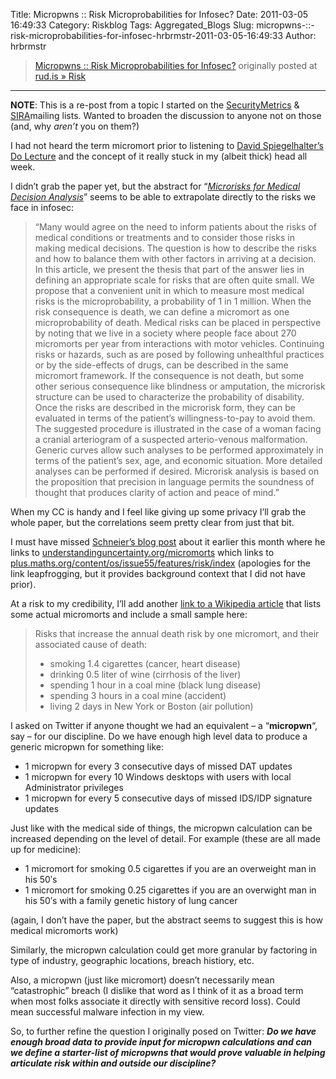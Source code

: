 Title: Micropwns :: Risk Microprobabilities for Infosec?
Date: 2011-03-05 16:49:33
Category: Riskblog
Tags: Aggregated_Blogs
Slug: micropwns-::-risk-microprobabilities-for-infosec-hrbrmstr-2011-03-05-16:49:33
Author: hrbrmstr

>[Micropwns :: Risk Microprobabilities for Infosec?](http://rud.is/b/2011/03/05/micropwns-risk-microprobabilities-for-infosec/) originally posted at [rud.is » Risk](http://rud.is/b)
***
**NOTE**: This is a re-post from a topic I started on the [SecurityMetrics](http://securitymetrics.org/content/Wiki.jsp) & [SIRA](http://societyinforisk.org/news)mailing lists. Wanted to broaden the discussion to anyone not on those (and, why *aren’t* you on them?)

I had not heard the term micromort prior to listening to [David Spiegelhalter’s Do Lecture](http://www.dolectures.com/speakers/speakers-2010/david-spiegelhalter) and the concept of it really stuck in my (albeit thick) head all week.

I didn’t grab the paper yet, but the abstract for “*[Microrisks for Medical Decision Analysis](http://journals.cambridge.org/action/displayAbstract?fromPage=online&aid=4034472#)*” seems to be able to extrapolate directly to the risks we face in infosec:

> “Many would agree on the need to inform patients about the risks of medical conditions or treatments and to consider those risks in making medical decisions. The question is how to describe the risks and how to balance them with other factors in arriving at a decision. In this article, we present the thesis that part of the answer lies in defining an appropriate scale for risks that are often quite small. We propose that a convenient unit in which to measure most medical risks is the microprobability, a probability of 1 in 1 million. When the risk consequence is death, we can define a micromort as one microprobability of death. Medical risks can be placed in perspective by noting that we live in a society where people face about 270 micromorts per year from interactions with motor vehicles. Continuing risks or hazards, such as are posed by following unhealthful practices or by the side-effects of drugs, can be described in the same micromort framework. If the consequence is not death, but some other serious consequence like blindness or amputation, the microrisk structure can be used to characterize the probability of disability. Once the risks are described in the microrisk form, they can be evaluated in terms of the patient’s willingness-to-pay to avoid them. The suggested procedure is illustrated in the case of a woman facing a cranial arteriogram of a suspected arterio-venous malformation. Generic curves allow such analyses to be performed approximately in terms of the patient’s sex, age, and economic situation. More detailed analyses can be performed if desired. Microrisk analysis is based on the proposition that precision in language permits the soundness of thought that produces clarity of action and peace of mind.”

When my CC is handy and I feel like giving up some privacy I’ll grab the whole paper, but the correlations seem pretty clear from just that bit.

I must have missed [Schneier’s blog post](http://www.schneier.com/blog/archives/2011/02/micromorts.html) about it earlier this month where he links to [understandinguncertainty.org/micromorts](http://understandinguncertainty.org/micromorts) which links to [plus.maths.org/content/os/issue55/features/risk/index](http://plus.maths.org/content/os/issue55/features/risk/index) (apologies for the link leapfrogging, but it provides background context that I did not have prior).

At a risk to my credibility, I’ll add another [link to a Wikipedia article](http://en.wikipedia.org/wiki/Micromort) that lists some actual micromorts and include a small sample here:

> Risks that increase the annual death risk by one micromort, and their associated cause of death:
>
> -   smoking 1.4 cigarettes (cancer, heart disease)
> -   drinking 0.5 liter of wine (cirrhosis of the liver)
> -   spending 1 hour in a coal mine (black lung disease)
> -   spending 3 hours in a coal mine (accident)
> -   living 2 days in New York or Boston (air pollution)

I asked on Twitter if anyone thought we had an equivalent – a “**micropwn**“, say – for our discipline. Do we have enough high level data to produce a generic micropwn for something like:

-   1 micropwn for every 3 consecutive days of missed DAT updates
-   1 micropwn for every 10 Windows desktops with users with local Administrator privileges
-   1 micropwn for every 5 consecutive days of missed IDS/IDP signature updates

Just like with the medical side of things, the micropwn calculation can be increased depending on the level of detail. For example (these are all made up for medicine):

-   1 micromort for smoking 0.5 cigarettes if you are an overweight man in his 50′s
-   1 micromort for smoking 0.25 cigarettes if you are an overwight man in his 50′s with a family genetic history of lung cancer

(again, I don’t have the paper, but the abstract seems to suggest this is how medical micromorts work)

Similarly, the micropwn calculation could get more granular by factoring in type of industry, geographic locations, breach histiory, etc.

Also, a micropwn (just like micromort) doesn’t necessarily mean “catastrophic” breach (I dislike that word as I think of it as a broad term when most folks associate it directly with sensitive record loss). Could mean successful malware infection in my view.

So, to further refine the question I originally posed on Twitter: ***Do we have enough broad data to provide input for micropwn calculations and can we define a starter-list of micropwns that would prove valuable in helping articulate risk within and outside our discipline?***

